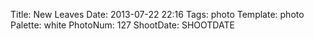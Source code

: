 Title: New Leaves
Date: 2013-07-22 22:16
Tags: photo
Template: photo
Palette: white
PhotoNum: 127
ShootDate: SHOOTDATE
